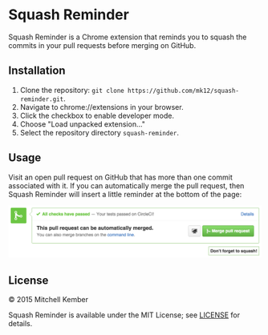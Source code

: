 # Squash Reminder

Squash Reminder is a Chrome extension that reminds you to squash the commits in your pull requests before merging on GitHub.

## Installation

1. Clone the repository: `git clone https://github.com/mk12/squash-reminder.git`.
2. Navigate to chrome://extensions in your browser.
3. Click the checkbox to enable developer mode.
4. Choose "Load unpacked extension..."
5. Select the repository directory `squash-reminder`.

## Usage

Visit an open pull request on GitHub that has more than one commit associated with it. If you can automatically merge the pull request, then Squash Reminder will insert a little reminder at the bottom of the page:

![Screenshot of Squash Reminder](screenshot.png)

## License

© 2015 Mitchell Kember

Squash Reminder is available under the MIT License; see [LICENSE](LICENSE.md) for details.